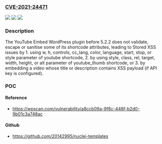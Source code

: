 ### [CVE-2021-24471](https://cve.mitre.org/cgi-bin/cvename.cgi?name=CVE-2021-24471)
![](https://img.shields.io/static/v1?label=Product&message=YouTube%20Embed&color=blue)
![](https://img.shields.io/static/v1?label=Version&message=5.2.2%20&color=brightgreen)
![](https://img.shields.io/static/v1?label=Vulnerability&message=CWE-79%20Cross-site%20Scripting%20(XSS)&color=brightgreen)

### Description

The YouTube Embed WordPress plugin before 5.2.2 does not validate, escape or sanitise some of its shortcode attributes, leading to Stored XSS issues by 1. using w, h, controls, cc_lang, color, language, start, stop, or style parameter of youtube shortcode, 2. by using style, class, rel, target, width, height, or alt parameter of youtube_thumb shortcode, or 3. by embedding a video whose title or description contains XSS payload (if API key is configured).

### POC

#### Reference
- https://wpscan.com/vulnerability/a8ccb09a-9f8c-448f-b2d0-9b01c3a748ac

#### Github
- https://github.com/20142995/nuclei-templates

